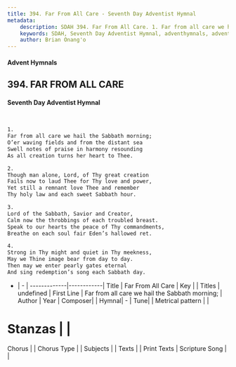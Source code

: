 ```yaml
---
title: 394. Far From All Care - Seventh Day Adventist Hymnal
metadata:
    description: SDAH 394. Far From All Care. 1. Far from all care we hail the Sabbath morning; O’er waving fields and from the distant sea Swell notes of praise in harmony resounding As all creation turns her heart to Thee.
    keywords: SDAH, Seventh Day Adventist Hymnal, adventhymnals, advent hymnals, Far From All Care, Far from all care we hail the Sabbath morning; 
    author: Brian Onang'o
---
```


#### Advent Hymnals
## 394. FAR FROM ALL CARE
#### Seventh Day Adventist Hymnal

```txt


1.
Far from all care we hail the Sabbath morning;
O’er waving fields and from the distant sea
Swell notes of praise in harmony resounding
As all creation turns her heart to Thee.

2.
Though man alone, Lord, of Thy great creation
Fails now to laud Thee for Thy love and power,
Yet still a remnant love Thee and remember
Thy holy law and each sweet Sabbath hour.

3.
Lord of the Sabbath, Savior and Creator,
Calm now the throbbings of each troubled breast.
Speak to our hearts the peace of Thy commandments,
Breathe on each soul fair Eden’s hallowed ret.

4.
Strong in Thy might and quiet in Thy meekness,
May we Thine image bear from day to day.
Then may we enter pearly gates eternal
And sing redemption’s song each Sabbath day.


```

- |   -  |
-------------|------------|
Title | Far From All Care |
Key |  |
Titles | undefined |
First Line | Far from all care we hail the Sabbath morning; |
Author | 
Year | 
Composer|  |
Hymnal|  - |
Tune|  |
Metrical pattern | |
# Stanzas |  |
Chorus |  |
Chorus Type |  |
Subjects |  |
Texts |  |
Print Texts | 
Scripture Song |  |
  
